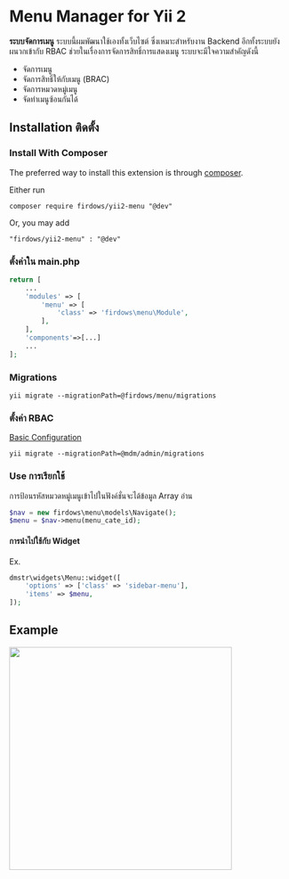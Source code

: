 Menu Manager for Yii 2
======================
**ระบบจัดการเมนู**
ระบบนี้ผมพัฒนาใช้เองทั้งเว็บไซต์ ซึ่งเหมาะสำหรับงาน Backend อีกทั้งระบบยังผนวกเข้ากับ RBAC ช่วยในเรื่องการจัดการสิทธิ์การแสดงเมนู ระบบจะมีใจความสำคัญดังนี้
+ จัดการเมนู
+ จัดการสิทธิ์ให้กับเมนู (BRAC)
+ จัดการหมวดหมู่เมนู
+ จัดทำเมนูซ้อนกันได้

Installation ติดตั้ง
-----------------

### Install With Composer

The preferred way to install this extension is through [composer](http://getcomposer.org/download/).

Either run

```
composer require firdows/yii2-menu "@dev"
```
Or, you may add

```
"firdows/yii2-menu" : "@dev"
```

### ตั้งค่าใน main.php


```php
return [
    ...
    'modules' => [
        'menu' => [
            'class' => 'firdows\menu\Module',
        ],
    ],
    'components'=>[...]
    ...
];
```
### Migrations
```
yii migrate --migrationPath=@firdows/menu/migrations
```


### ตั้งค่า RBAC
[Basic Configuration](https://github.com/mdmsoft/yii2-admin/blob/master/docs/guide/configuration.md)
```
yii migrate --migrationPath=@mdm/admin/migrations
```

### Use การเรียกใช้
การป้อนรหัสหมวดหมู่เมนูเข้าไปในฟังค์ชั่นจะได้ข้อมูล Array อ่าน
```php
$nav = new firdows\menu\models\Navigate();
$menu = $nav->menu(menu_cate_id);
```

#### การนำไปใช้กับ Widget
Ex.
```php
dmstr\widgets\Menu::widget([
    'options' => ['class' => 'sidebar-menu'],
    'items' => $menu,
]);
```



Example
-------
<img src="http://ikhlasservice.com/uploads/menu.png" width="400"/>